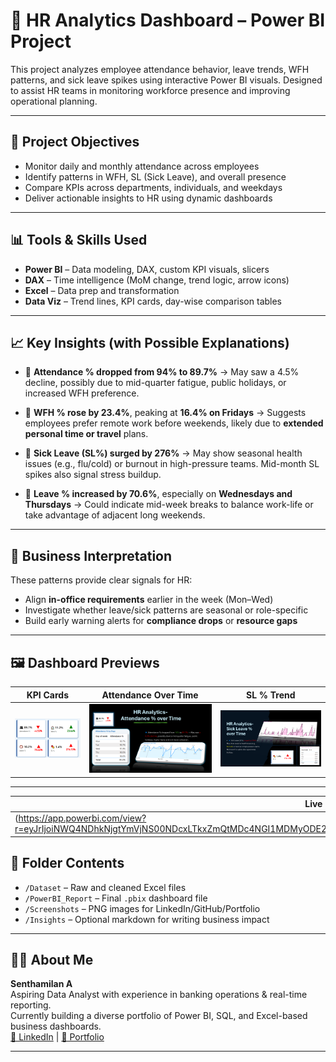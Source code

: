 # 🧠 HR Analytics Dashboard – Power BI Project

This project analyzes employee attendance behavior, leave trends, WFH patterns, and sick leave spikes using interactive Power BI visuals. Designed to assist HR teams in monitoring workforce presence and improving operational planning.

---

## 📌 Project Objectives

- Monitor daily and monthly attendance across employees
- Identify patterns in WFH, SL (Sick Leave), and overall presence
- Compare KPIs across departments, individuals, and weekdays
- Deliver actionable insights to HR using dynamic dashboards

---

## 📊 Tools & Skills Used

- **Power BI** – Data modeling, DAX, custom KPI visuals, slicers
- **DAX** – Time intelligence (MoM change, trend logic, arrow icons)
- **Excel** – Data prep and transformation
- **Data Viz** – Trend lines, KPI cards, day-wise comparison tables

---

## 📈 Key Insights (with Possible Explanations)

- 🔹 **Attendance % dropped from 94% to 89.7%** → May saw a 4.5% decline, possibly due to mid-quarter fatigue, public holidays, or increased WFH preference.
  
- 🔹 **WFH % rose by 23.4%**, peaking at **16.4% on Fridays** → Suggests employees prefer remote work before weekends, likely due to **extended personal time or travel** plans.
  
- 🔹 **Sick Leave (SL%) surged by 276%** → May show seasonal health issues (e.g., flu/cold) or burnout in high-pressure teams. Mid-month SL spikes also signal stress buildup.

- 🔹 **Leave % increased by 70.6%**, especially on **Wednesdays and Thursdays** → Could indicate mid-week breaks to balance work-life or take advantage of adjacent long weekends.

---

## 🔎 Business Interpretation

These patterns provide clear signals for HR:
- Align **in-office requirements** earlier in the week (Mon–Wed)
- Investigate whether leave/sick patterns are seasonal or role-specific
- Build early warning alerts for **compliance drops** or **resource gaps**

---
## 🖼️ Dashboard Previews

| KPI Cards | Attendance Over Time | SL % Trend |
|----------|----------------------|------------|
| ![KPI](https://github.com/SENTHAMILAN27/HR-Analytics-PowerBI/blob/main/Image/KPI%20Card.png) |![sl](Image/Attendance.PNG)| ![SL](Image/SL.PNG)

---
| Live Dashboard |
|----------|
(https://app.powerbi.com/view?r=eyJrIjoiNWQ4NDhkNjgtYmVjNS00NDcxLTkxZmQtMDc4NGI1MDMyODE2IiwidCI6ImM2ZTU0OWIzLTVmNDUtNDAzMi1hYWU5LWQ0MjQ0ZGM1YjJjNCJ9) |
## 📂 Folder Contents

- `/Dataset` – Raw and cleaned Excel files  
- `/PowerBI_Report` – Final `.pbix` dashboard file  
- `/Screenshots` – PNG images for LinkedIn/GitHub/Portfolio  
- `/Insights` – Optional markdown for writing business impact

---

## 🙋🏻 About Me

**Senthamilan A**  
Aspiring Data Analyst with experience in banking operations & real-time reporting.  
Currently building a diverse portfolio of Power BI, SQL, and Excel-based business dashboards.  
[📎 LinkedIn](https://www.linkedin.com/in/senthamilan27/) |
[📂 Portfolio](https://codebasics.io/portfolio/SENTHAMILAN-A)

---
